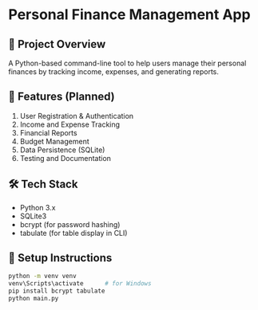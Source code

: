 # Personal Finance Management App

## 📌 Project Overview
A Python-based command-line tool to help users manage their personal finances by tracking income, expenses, and generating reports.

## 🎯 Features (Planned)
1. User Registration & Authentication  
2. Income and Expense Tracking  
3. Financial Reports  
4. Budget Management  
5. Data Persistence (SQLite)  
6. Testing and Documentation

## 🛠️ Tech Stack
- Python 3.x  
- SQLite3  
- bcrypt (for password hashing)  
- tabulate (for table display in CLI)

## 🧩 Setup Instructions
```bash
python -m venv venv
venv\Scripts\activate      # for Windows
pip install bcrypt tabulate
python main.py

